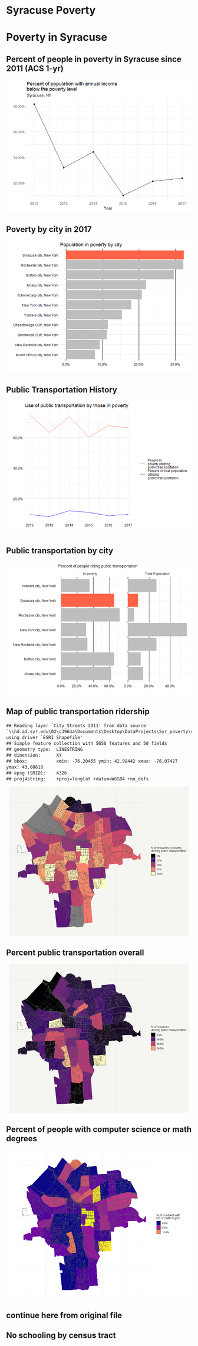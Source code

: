 Syracuse Poverty
================

Poverty in Syracuse
===================

Percent of people in poverty in Syracuse since 2011 (ACS 1-yr)
--------------------------------------------------------------

![](post_figs/census_poverty-poverty%20history-1.png)

Poverty by city in 2017
-----------------------

![](post_figs/census_poverty-poverty%20compared-1.png)

Public Transportation History
-----------------------------

![](post_figs/census_poverty-public%20transportation%20poverty%20history-1.png)

Public transportation by city
-----------------------------

![](post_figs/census_poverty-public%20transport%20city-1.png)

Map of public transportation ridership
--------------------------------------

    ## Reading layer `City_Streets_2011' from data source `\\hd.ad.syr.edu\02\c3964a\Documents\Desktop\DataProjects\Syr_poverty\shapefile\City_Streets_2011.shp' using driver `ESRI Shapefile'
    ## Simple feature collection with 5650 features and 50 fields
    ## geometry type:  LINESTRING
    ## dimension:      XY
    ## bbox:           xmin: -76.20455 ymin: 42.98442 xmax: -76.07427 ymax: 43.08618
    ## epsg (SRID):    4326
    ## proj4string:    +proj=longlat +datum=WGS84 +no_defs

![](post_figs/census_poverty-public%20transportation%20map-1.png)

Percent public transportation overall
-------------------------------------

![](post_figs/census_poverty-unnamed-chunk-1-1.png)

Percent of people with computer science or math degrees
-------------------------------------------------------

![](post_figs/census_poverty-compsci-1.png)

continue here from original file
--------------------------------

No schooling by census tract
----------------------------
